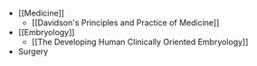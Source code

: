 - [[Medicine]]
	- [[Davidson's Principles and Practice of Medicine]]
- [[Embryology]]
	- [[The Developing Human Clinically Oriented Embryology]]
- Surgery